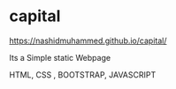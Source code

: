 # capital

https://nashidmuhammed.github.io/capital/

Its a Simple static Webpage

HTML, CSS , BOOTSTRAP, JAVASCRIPT
